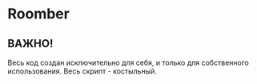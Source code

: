 # Roomber
## ВАЖНО!
Весь код создан исключительно для себя, и только для собственного использования. Весь скрипт - костыльный. 



